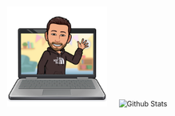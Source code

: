 <p align="center">
   <img src="https://github.com/Tylyfox/Tylyfox/blob/master/img/laptop.png" alt="Tylyfox portrait" height="200" style="margin-right: 20px"/>
  <img src="https://github-readme-stats.vercel.app/api?username=Tylyfox&show_icons=true&theme=graywhite" alt="Github Stats" />
</p>
